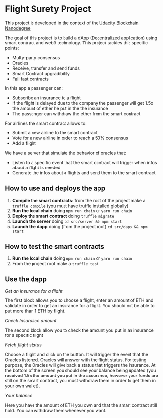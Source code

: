 # Flight Surety Project

This project is developed in the context of the [Udacity Blockchain Nanodegree](https://eu.udacity.com/course/blockchain-developer-nanodegree--nd1309)

The goal of this project is to build a dApp (Decentralized application) using smart contract and web3 technology.
This project tackles this specific points:
* Multy-party consensus
* Oracles
* Receive, transfer and send funds
* Smart Contract upgradibility
* Fail fast contracts

In this app a passenger can:
* Subscribe an insurance to a flight
* If the flight is delayed due to the company the passenger will get 1.5x the amount of ether he put in the the insurance
* The passenger can withdraw the ether from the smart contract

For airlines the smart contract allows to:
* Submit a new airline to the smart contract
* Vote for a new airline in order to reach a 50% consensus
* Add a flight

We have a server that simulate the behavior of oracles that:
* Listen to a specific event that the smart contract will trigger when infos about a flight is needed
* Generate the infos about a flights and send them to the smart contract

##  How to use and deploys the app
1) **Compile the smart contracts**: from the root of the project make a `truffle compile` (you must have truffle installed globally)
2) **Run the local chain** doing `npm run chain` or `yarn run chain`
3) **Deploy the smart contract**  doing `truffle migrate`
4) **Launch the server** doing `cd src/server && npm start`
5) **Launch the dapp** doing (from the project root) `cd src/dapp && npm start`

## How to test the smart contracts
1) **Run the local chain** doing `npm run chain` or `yarn run chain`
2) From the project root make a `truffle test`

## Use the dapp

*Get an insurance for a flight*

The first block allows you to choose a flight, enter an amount of ETH and validate in order to get an insurance for a flight.
You should not be able to put more than 1 ETH by flight.

*Check Insurance amount*

The second block allow you to check the amount you put in an insurance for a specific flight

*Fetch flight status*

Choose a flight and click on the button. It will trigger the event that the Oracles listened. 
Oracles will answer with the flight status.
For testing purpose, the Oracles will give back a status that triggers the insurance.
At the bottom of the screen you should see your balance being updated (you received 1.5x the amount you put in the assurance, however your funds are still on the smart contract, you must withdraw them in order to
get them in your own wallet).

*Your balance*

Here you have the amount of ETH you own and that the smart contract still hold. 
You can withdraw them whenever you want.
